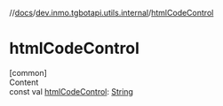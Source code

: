 //[docs](../../index.md)/[dev.inmo.tgbotapi.utils.internal](index.md)/[htmlCodeControl](html-code-control.md)



# htmlCodeControl  
[common]  
Content  
const val [htmlCodeControl](html-code-control.md): [String](https://kotlinlang.org/api/latest/jvm/stdlib/kotlin/-string/index.html)  



